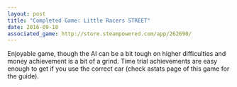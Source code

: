 ```yaml
---
layout: post
title: "Completed Game: Little Racers STREET"
date: 2016-09-18
associated_game: http://store.steampowered.com/app/262690/
---
```


Enjoyable game, though the AI can be a bit tough on higher difficulties and money achievement is a bit of a grind.
Time trial achievements are easy enough to get if you use the correct car (check astats page of this game for the guide).